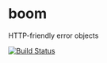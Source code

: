 boom
====

HTTP-friendly error objects

[![Build Status](https://secure.travis-ci.org/hueniverse/boom.png)](http://travis-ci.org/hueniverse/boom)
